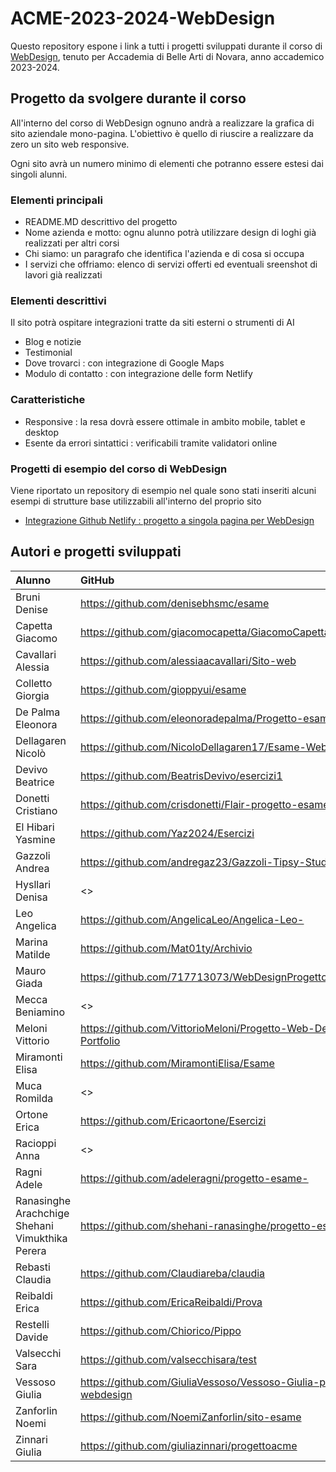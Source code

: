 # ACME-2023-2024-WebDesign

Questo repository espone i link a tutti i progetti sviluppati durante il corso di [WebDesign](https://github.com/matteobaccan/CorsoWebDesign), tenuto per Accademia di Belle Arti di Novara, anno accademico 2023-2024.

## Progetto da svolgere durante il corso

All'interno del corso di WebDesign ognuno andrà a realizzare la grafica di sito aziendale mono-pagina.
L'obiettivo è quello di riuscire a realizzare da zero un sito web responsive.

Ogni sito avrà un numero minimo di elementi che potranno essere estesi dai singoli alunni.

### Elementi principali

- README.MD descrittivo del progetto
- Nome azienda e motto: ognu alunno potrà utilizzare design di loghi già realizzati per altri corsi
- Chi siamo: un paragrafo che identifica l'azienda e di cosa si occupa
- I servizi che offriamo: elenco di servizi offerti ed eventuali sreenshot di lavori già realizzati

### Elementi descrittivi

Il sito potrà ospitare integrazioni tratte da siti esterni o strumenti di AI

- Blog e notizie
- Testimonial
- Dove trovarci : con integrazione di Google Maps
- Modulo di contatto : con integrazione delle form Netlify

### Caratteristiche

- Responsive : la resa dovrà essere ottimale in ambito mobile, tablet e desktop
- Esente da errori sintattici : verificabili tramite validatori online

### Progetti di esempio del corso di WebDesign

Viene riportato un repository di esempio nel quale sono stati inseriti alcuni esempi di strutture base utilizzabili all'interno del proprio sito

- [Integrazione Github Netlify : progetto a singola pagina per WebDesign](https://github.com/matteobaccan/github-netlify-boilerplate)

## Autori e progetti sviluppati

| Alunno | GitHub | Netlify |
|:------|:------------|:-|
|Bruni Denise| <https://github.com/denisebhsmc/esame> | <> |
|Capetta Giacomo| <https://github.com/giacomocapetta/GiacomoCapettaPortfolio> | <https://resilient-pasca-4f7eee.netlify.app/> |
|Cavallari Alessia| <https://github.com/alessiaacavallari/Sito-web> | <https://splendorous-pixie-122546.netlify.app/> |
|Colletto Giorgia| <https://github.com/gioppyui/esame> | <> |
|De Palma Eleonora| <https://github.com/eleonoradepalma/Progetto-esame> | <> |
|Dellagaren Nicolò| <https://github.com/NicoloDellagaren17/Esame-Web-design> | <> |
|Devivo Beatrice| <https://github.com/BeatrisDevivo/esercizi1> | <https://legendary-wisp-c78ce4.netlify.app/> |
|Donetti Cristiano| <https://github.com/crisdonetti/Flair-progetto-esame> | <https://flairbrand.netlify.app/> |
|El Hibari Yasmine| <https://github.com/Yaz2024/Esercizi> | <https://velvety-halva-c5080f.netlify.app/> |
|Gazzoli Andrea| <https://github.com/andregaz23/Gazzoli-Tipsy-Studio> | <> |
|Hysllari Denisa| <> | <> |
|Leo Angelica| <https://github.com/AngelicaLeo/Angelica-Leo-> | <https://meek-kleicha-a1e897.netlify.app/> |
|Marina Matilde| <https://github.com/Mat01ty/Archivio> | <https://chipper-semifreddo-0743e1.netlify.app/> |
|Mauro Giada| <https://github.com/717713073/WebDesignProgetto> | <https://giadamauroportfolio.netlify.app/> |
|Mecca Beniamino| <> | <> |
|Meloni Vittorio| <https://github.com/VittorioMeloni/Progetto-Web-Design-Portfolio> | <https://jade-heliotrope-2046f7.netlify.app/> |
|Miramonti Elisa| <https://github.com/MiramontiElisa/Esame> | <> |
|Muca Romilda| <> | <> |
|Ortone Erica| <https://github.com/Ericaortone/Esercizi> | <https://esmenyperteeperiltuofuturo.netlify.app/> |
|Racioppi Anna| <> | <> |
|Ragni Adele| <https://github.com/adeleragni/progetto-esame-> | <https://riami.netlify.app/> |
|Ranasinghe Arachchige Shehani Vimukthika Perera| <https://github.com/shehani-ranasinghe/progetto-esame> | <https://i-conic.netlify.app/> |
|Rebasti Claudia| <https://github.com/Claudiareba/claudia> | <> |
|Reibaldi Erica| <https://github.com/EricaReibaldi/Prova> | <https://ericareibaldiportfolio.netlify.app/> |
|Restelli Davide| <https://github.com/Chiorico/Pippo> | <> |
|Valsecchi Sara| <https://github.com/valsecchisara/test> | <https://ilmondodeitessuti.netlify.app/> |
|Vessoso Giulia| <https://github.com/GiuliaVessoso/Vessoso-Giulia-progetto-webdesign> | <https://creative-kelpie-948ed9.netlify.app/> |
|Zanforlin Noemi| <https://github.com/NoemiZanforlin/sito-esame> | <https://poetic-meerkat-ed4dd7.netlify.app/> |
|Zinnari Giulia| <https://github.com/giuliazinnari/progettoacme> | <https://giuliazinnari-brandidentity.netlify.app/> |

